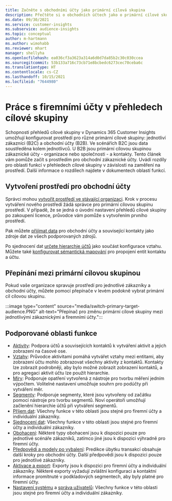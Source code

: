 ```yaml
---
title: Začněte s obchodními účty jako primární cílová skupina
description: Přečtěte si o obchodních účtech jako o primární cílové skupině Dynamics 365 Customer Insights.
ms.date: 09/30/2021
ms.service: customer-insights
ms.subservice: audience-insights
ms.topic: conceptual
author: m-hartmann
ms.author: wimohabb
ms.reviewer: mhart
manager: shellyha
ms.openlocfilehash: ea036cf3a3623a314a6d0d7da85b2c30c030ccea
ms.sourcegitcommit: 53b133a716c73cb71e8bcbedc6273cec70ceba6c
ms.translationtype: HT
ms.contentlocale: cs-CZ
ms.lasthandoff: 10/15/2021
ms.locfileid: "7644980"
---
```

# <a name="work-with-business-accounts-in-audience-insights"></a>Práce s firemními účty v přehledech cílové skupiny

Schopnosti přehledů cílové skupiny v Dynamics 365 Customer Insights umožňují konfigurovat prostředí pro různé primární cílové skupiny: jednotliví zákazníci (B2C) a obchodní účty (B2B). Ve scénářích B2C jsou data soustředěna kolem jednotlivců. U B2B jsou primární cílovou skupinou zákaznické účty - organizace nebo společnosti - a kontakty. Tento článek vám pomůže začít s prostředím pro obchodní zákaznické účty. Uvádí rozdíly pro oblasti funkcí v přehledech cílové skupiny v závislosti na zaměření na prostředí. Další informace o rozdílech najdete v dokumentech oblastí funkcí. 

## <a name="create-an-environment-for-business-accounts"></a>Vytvoření prostředí pro obchodní účty

Správci mohou [vytvořit prostředí ve stávající organizaci](create-environment.md). Krok v procesu vytváření nového prostředí žádá správce pro primární cílovou skupinu prostředí. V případě, že se jedná o úvodní nastavení přehledů cílové skupiny po zakoupení licence, průvodce vám pomůže s vytvořením prvního prostředí.

Pak můžete [přijímat data](data-sources.md) pro obchodní účty a související kontakty jako zdroje dat ze všech podporovaných zdrojů.

Po sjednocení dat [určete hierarchie účtů](relationships.md#set-up-account-hierarchies) jako součást konfigurace vztahu. Můžete také [konfigurovat sémantická mapování](semantic-mappings.md) pro propojení entit kontaktu a účtu. 

## <a name="switch-between-primary-target-audience"></a>Přepínání mezi primární cílovou skupinou

Pokud vaše organizace spravuje prostředí pro jednotlivé zákazníky a obchodní účty, můžete pomocí přepínače v levém podokně vybrat primární cíl cílovou skupinu.

:::image type="content" source="media/switch-primary-target-audience.PNG" alt-text="Přepínač pro změnu primární cílové skupiny mezi jednotlivými zákaznickými a firemními účty.":::

## <a name="supported-feature-areas"></a>Podporované oblasti funkce

- [Aktivity](activities.md): Podpora účtů a souvisejících kontaktů k vytváření aktivit a jejich zobrazení na časové ose.
- [Vztahy](relationships.md): Průvodce aktivitami pomáhá vytvářet vztahy mezi entitami, aby zobrazení účtu mohlo zobrazovat všechny aktivity z kontaktů. Kontakty lze zobrazit podrobněji, aby bylo možné zobrazit zobrazení kontaktů, a pro agregaci aktivit účtu lze použít hierarchie.
- [Míry](measures.md): Podporuje opatření vytvořená z nástroje pro tvorbu měření jedním výpočtem. Volitelné nastavení umožňuje souhrn pro podúčty při vytváření měr.
- [Segmenty](segments.md): Podporuje segmenty, které jsou vytvořeny od začátku pomocí nástroje pro tvorbu segmentů. Noví operátoři umožňují začlenění hierarchie účtů při vytváření segmentů.
- [Příjem dat](data-sources.md): Všechny funkce v této oblasti jsou stejné pro firemní účty a individuální zákazníky.
- [Sjednocení dat](data-unification.md): Všechny funkce v této oblasti jsou stejné pro firemní účty a individuální zákazníky.
- [Obohacení](enrichment-hub.md): Některé typy obohacení jsou k dispozici pouze pro jednotlivé scénáře zákazníků, zatímco jiné jsou k dispozici výhradně pro firemní účty.
- [Předpovědi a modely po vybalení](predictions-overview.md): Predikce úbytku transakcí obsahuje další kroky pro obchodní účty. Další předpovědi jsou k dispozici pouze pro jednotlivé zákazníky.
- [Aktivace a export](export-destinations.md): Exporty jsou k dispozici pro firemní účty a individuální zákazníky. Některé exporty vyžadují zvláštní konfiguraci a kontaktní informace promítnuté v podkladových segmentech, aby byly platné pro firemní účty.
- [Nastavení systému](system.md) a [správa uživatelů](permissions.md): Všechny funkce v této oblasti jsou stejné pro firemní účty a individuální zákazníky.

